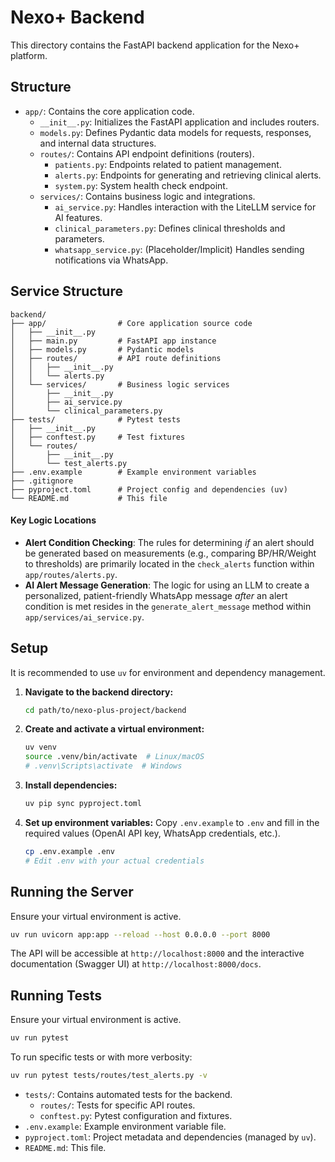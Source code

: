 # Nexo+ Backend

This directory contains the FastAPI backend application for the Nexo+ platform.

## Structure

- `app/`: Contains the core application code.
  - `__init__.py`: Initializes the FastAPI application and includes routers.
  - `models.py`: Defines Pydantic data models for requests, responses, and internal data structures.
  - `routes/`: Contains API endpoint definitions (routers).
    - `patients.py`: Endpoints related to patient management.
    - `alerts.py`: Endpoints for generating and retrieving clinical alerts.
    - `system.py`: System health check endpoint.
  - `services/`: Contains business logic and integrations.
    - `ai_service.py`: Handles interaction with the LiteLLM service for AI features.
    - `clinical_parameters.py`: Defines clinical thresholds and parameters.
    - `whatsapp_service.py`: (Placeholder/Implicit) Handles sending notifications via WhatsApp.

## Service Structure

```
backend/
├── app/                # Core application source code
│   ├── __init__.py
│   ├── main.py         # FastAPI app instance
│   ├── models.py       # Pydantic models
│   ├── routes/         # API route definitions
│   │   ├── __init__.py
│   │   └── alerts.py
│   └── services/       # Business logic services
│       ├── __init__.py
│       ├── ai_service.py
│       └── clinical_parameters.py
├── tests/              # Pytest tests
│   ├── __init__.py
│   ├── conftest.py     # Test fixtures
│   └── routes/
│       ├── __init__.py
│       └── test_alerts.py
├── .env.example        # Example environment variables
├── .gitignore
├── pyproject.toml      # Project config and dependencies (uv)
└── README.md           # This file
```

#### Key Logic Locations

- **Alert Condition Checking**: The rules for determining *if* an alert should be generated based on measurements (e.g., comparing BP/HR/Weight to thresholds) are primarily located in the `check_alerts` function within `app/routes/alerts.py`.
- **AI Alert Message Generation**: The logic for using an LLM to create a personalized, patient-friendly WhatsApp message *after* an alert condition is met resides in the `generate_alert_message` method within `app/services/ai_service.py`.

## Setup

It is recommended to use `uv` for environment and dependency management.

1.  **Navigate to the backend directory:**
    ```bash
    cd path/to/nexo-plus-project/backend
    ```
2.  **Create and activate a virtual environment:**
    ```bash
    uv venv
    source .venv/bin/activate  # Linux/macOS
    # .venv\Scripts\activate  # Windows
    ```
3.  **Install dependencies:**
    ```bash
    uv pip sync pyproject.toml
    ```
4.  **Set up environment variables:**
    Copy `.env.example` to `.env` and fill in the required values (OpenAI API key, WhatsApp credentials, etc.).
    ```bash
    cp .env.example .env
    # Edit .env with your actual credentials
    ```

## Running the Server

Ensure your virtual environment is active.

```bash
uv run uvicorn app:app --reload --host 0.0.0.0 --port 8000
```

The API will be accessible at `http://localhost:8000` and the interactive documentation (Swagger UI) at `http://localhost:8000/docs`.

## Running Tests

Ensure your virtual environment is active.

```bash
uv run pytest
```

To run specific tests or with more verbosity:
```bash
uv run pytest tests/routes/test_alerts.py -v
```

- `tests/`: Contains automated tests for the backend.
  - `routes/`: Tests for specific API routes.
  - `conftest.py`: Pytest configuration and fixtures.
- `.env.example`: Example environment variable file.
- `pyproject.toml`: Project metadata and dependencies (managed by `uv`).
- `README.md`: This file.